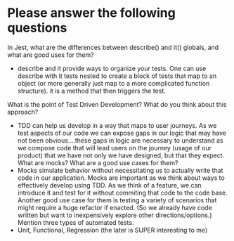 # Please answer the following questions

In Jest, what are the differences between describe() and it() globals, and what are good uses for them?
- describe and it provide ways to organize your tests. One can use describe with it tests nested to create a block of tests that map to an object (or more generally just map to a more complicated function structure). it is a method that then triggers the test. 

What is the point of Test Driven Development? What do you think about this approach?
- TDD can help us develop in a way that maps to user journeys. As we test aspects of our code we can expose gaps in our logic that may have not been obvious....these gaps in logic are necessary to understand as we compose code that will lead users on the journey (usage of our product) that we have not only we have designed, but that they expect.
What are mocks? What are a good use cases for them?
- Mocks simulate behavior without necessitating us to actually write that code in our application. Mocks are important as we think about ways to effectively develop using TDD. As we think of a feature, we can introduce it and test for it without commiting that code to the code base. Another good use case for them is testing a variety of scenarios that might require a huge refactor if enacted. (So we already have code written but want to inexpensively explore other directions/options.)
Mention three types of automated tests.
- Unit, Functional, Regression (the later is SUPER interesting to me)